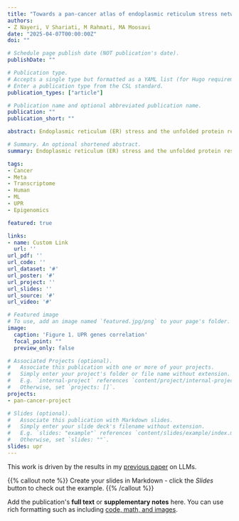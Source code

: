 ```yaml
---
title: "Towards a pan-cancer atlas of endoplasmic reticulum stress network"
authors:
- Z Nayeri, V Shariati, M Rahmati, MA Moosavi 
date: "2025-04-07T00:00:00Z"
doi: ""

# Schedule page publish date (NOT publication's date).
publishDate: ""

# Publication type.
# Accepts a single type but formatted as a YAML list (for Hugo requirements).
# Enter a publication type from the CSL standard.
publication_types: ["article"]

# Publication name and optional abbreviated publication name.
publication: ""
publication_short: ""

abstract: Endoplasmic reticulum (ER) stress and the unfolded protein response (UPR) pathway play pivotal roles in cancer progression and therapy resistance, yet their pan-cancer dynamics and clinical implications remain poorly understood. This study presents a comprehensive analysis of ER stress and UPR pathway activity across 32 cancer types using The Cancer Genome Atlas (TCGA) data. By integrating gene-centric and pathway-centric approaches, including single-sample Gene Set Enrichment Analysis (ssGSEA), we characterized the expression landscape, tumor microenvironment interactions, and clinical relevance of UPR signaling. Our results revealed coordinated ER stress gene expression patterns in primary tumors, with UPR pathway activity significantly elevated in most cancers compared to adjacent normal tissues. Tumor purity inversely correlated with ER stress activity, underscoring microenvironmental influences. Differential expression analysis identified 61 UPR-related genes dysregulated across cancers, with IRE1 and PERK branches predominantly upregulated. Clinically, elevated UPR activity correlated with poor prognosis, advanced tumor stages, and resistance to therapies targeting EGFR, chromatin remodeling, and DNA repair. Co-expression networks highlighted UPR interactions with DNA repair and extracellular matrix pathways, while hallmark pathway analysis linked UPR to mTORC1 signaling, hypoxia, and epithelial-mesenchymal transition. Immune profiling revealed UPR-associated shifts in cytotoxic T cells and macrophages, suggesting microenvironmental modulation. Drug response analysis demonstrated UPR-mediated resistance to EGFR inhibitors and PARP inhibitors, implicating IRE1 as a key contributor. This study establishes the UPR as a central regulator of cancer progression, offering insights into its dual roles in tumor survival and therapy resistance. Our findings advocate for UPR pathway inhibition as a promising strategy to enhance treatment efficacy, particularly in lung, gastrointestinal, and kidney cancers.

# Summary. An optional shortened abstract.
summary: Endoplasmic reticulum (ER) stress and the unfolded protein response (UPR) pathway play pivotal roles in cancer progression and therapy resistance, yet their pan-cancer dynamics and clinical implications remain poorly understood. This study presents a comprehensive analysis of ER stress and UPR pathway activity across 32 cancer types using The Cancer Genome Atlas (TCGA) data. By integrating gene-centric and pathway-centric approaches, including single-sample Gene Set Enrichment Analysis (ssGSEA), we characterized the expression landscape, tumor microenvironment interactions, and clinical relevance of UPR signaling. Our results revealed coordinated ER stress gene expression patterns in primary tumors, with UPR pathway activity significantly elevated in most cancers compared to adjacent normal tissues. Tumor purity inversely correlated with ER stress activity, underscoring microenvironmental influences. Differential expression analysis identified 61 UPR-related genes dysregulated across cancers, with IRE1 and PERK branches predominantly upregulated. Clinically, elevated UPR activity correlated with poor prognosis, advanced tumor stages, and resistance to therapies targeting EGFR, chromatin remodeling, and DNA repair. Co-expression networks highlighted UPR interactions with DNA repair and extracellular matrix pathways, while hallmark pathway analysis linked UPR to mTORC1 signaling, hypoxia, and epithelial-mesenchymal transition. Immune profiling revealed UPR-associated shifts in cytotoxic T cells and macrophages, suggesting microenvironmental modulation. Drug response analysis demonstrated UPR-mediated resistance to EGFR inhibitors and PARP inhibitors, implicating IRE1 as a key contributor. This study establishes the UPR as a central regulator of cancer progression, offering insights into its dual roles in tumor survival and therapy resistance. Our findings advocate for UPR pathway inhibition as a promising strategy to enhance treatment efficacy, particularly in lung, gastrointestinal, and kidney cancers.

tags:
- Cancer
- Meta
- Transcriptome
- Human
- ML
- UPR
- Epigenomics

featured: true

links:
- name: Custom Link
  url: ''
url_pdf: ''
url_code: ''
url_dataset: '#'
url_poster: '#'
url_project: ''
url_slides: ''
url_source: '#'
url_video: '#'

# Featured image
# To use, add an image named `featured.jpg/png` to your page's folder. 
image:
  caption: 'Figure 1. UPR genes correlation'
  focal_point: ""
  preview_only: false

# Associated Projects (optional).
#   Associate this publication with one or more of your projects.
#   Simply enter your project's folder or file name without extension.
#   E.g. `internal-project` references `content/project/internal-project/index.md`.
#   Otherwise, set `projects: []`.
projects:
- pan-cancer-project

# Slides (optional).
#   Associate this publication with Markdown slides.
#   Simply enter your slide deck's filename without extension.
#   E.g. `slides: "example"` references `content/slides/example/index.md`.
#   Otherwise, set `slides: ""`.
slides: upr
---
```


This work is driven by the results in my [previous paper](/publication/conference-paper/) on LLMs.

{{% callout note %}}
Create your slides in Markdown - click the *Slides* button to check out the example.
{{% /callout %}}

Add the publication's **full text** or **supplementary notes** here. You can use rich formatting such as including [code, math, and images](https://docs.hugoblox.com/content/writing-markdown-latex/).
